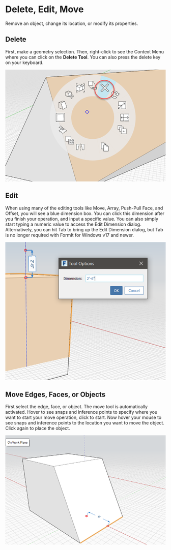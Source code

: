# Delete, Edit, Move

Remove an object, change its location, or modify its properties.

## Delete

First, make a geometry selection. Then, right-click to see the Context Menu where you can click on the **Delete Tool**. You can also press the delete key on your keyboard.

![](../.gitbook/assets/delete%20%281%29.png)

## Edit

When using many of the editing tools like Move, Array, Push-Pull Face, and Offset, you will see a blue dimension box. You can click this dimension after you finish your operation, and input a specific value. You can also simply start typing a numeric value to access the Edit Dimension dialog. Alternatively, you can hit Tab to bring up the Edit Dimension dialog, but Tab is no longer required with FormIt for Windows v17 and newer.

![](../.gitbook/assets/edit_dimensions.png)

## Move Edges, Faces, or Objects

First select the edge, face, or object. The move tool is automatically activated. Hover to see snaps and inference points to specify where you want to start your move operation, click to start. Now hover your mouse to see snaps and inference points to the location you want to move the object. Click again to place the object.

![](../.gitbook/assets/edit_edge.png)

